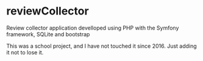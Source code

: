 # reviewCollector
Review collector application develloped using PHP with the Symfony framework, SQLite and bootstrap

This was a school project, and I have not touched it since 2016. Just adding it not to lose it.
